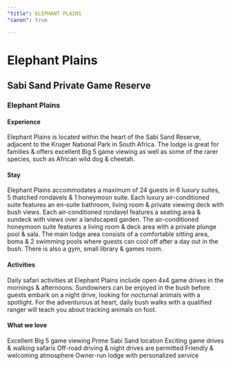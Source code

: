 ```yaml
---
"title": ELEPHANT PLAINS
"canon": true

---
```


# Elephant Plains
## Sabi Sand Private Game Reserve
### Elephant Plains

#### Experience
Elephant Plains is located within the heart of the Sabi Sand Reserve, adjacent to the Kruger National Park in South Africa.
The lodge is great for families &amp; offers excellent Big 5 game viewing as well as some of the rarer species, such as African wild dog &amp; cheetah.

#### Stay
Elephant Plains accommodates a maximum of 24 guests in 6 luxury suites, 5 thatched rondavels &amp; 1 honeymoon suite.
Each luxury air-conditioned suite features an en-suite bathroom, living room &amp; private viewing deck with bush views.  Each air-conditioned rondavel features a seating area &amp; sundeck with views over a landscaped garden.
The air-conditioned honeymoon suite features a living room &amp; deck area with a private plunge pool &amp; sala.
The main lodge area consists of a comfortable sitting area, boma &amp; 2 swimming pools where guests can cool off after a day out in the bush.  There is also a gym, small library &amp; games room.

#### Activities
Daily safari activities at Elephant Plains include open 4x4 game drives in the mornings &amp; afternoons.  Sundowners can be enjoyed in the bush before guests embark on a night drive, looking for nocturnal animals with a spotlight.
For the adventurous at heart, daily bush walks with a qualified ranger will teach you about tracking animals on foot.


#### What we love
Excellent Big 5 game viewing
Prime Sabi Sand location
Exciting game drives &amp; walking safaris
Off-road driving &amp; night drives are permitted
Friendly &amp; welcoming atmosphere
Owner-run lodge with personalized service